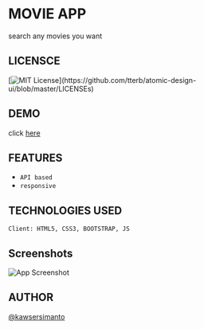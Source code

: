 
# MOVIE APP

search any movies you want




## LICENSCE

[![MIT License](https://img.shields.io/apm/l/atomic-design-ui.svg?)](https://github.com/tterb/atomic-design-ui/blob/master/LICENSEs)

## DEMO

click [here](https://kawsersimanto.github.io/movie-app/)
## FEATURES

- ```API based```
- ```responsive```


## TECHNOLOGIES USED

```Client: HTML5, CSS3, BOOTSTRAP, JS```


## Screenshots

![App Screenshot](img/movie-app.jpg)




## AUTHOR

[@kawsersimanto](https://www.github.com/kawsersimanto)

